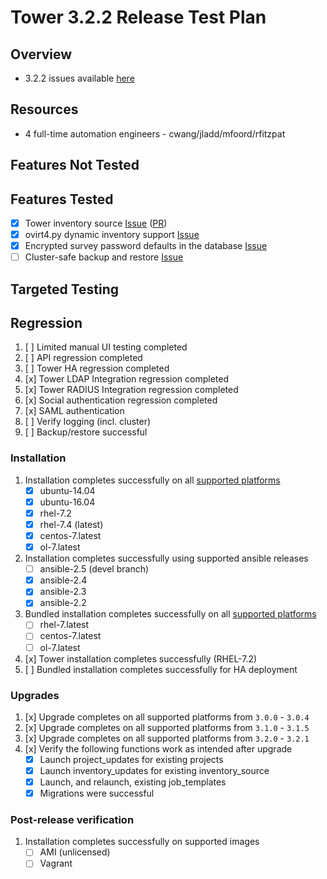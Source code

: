 # Tower 3.2.2 Release Test Plan

## Overview

* 3.2.2 issues available [here](https://github.com/ansible/ansible-tower/issues?utf8=%E2%9C%93&q=is%3Aopen%20is%3Aissue%20milestone%3Arelease_3.2.2)

## Resources
* 4 full-time automation engineers - cwang/jladd/mfoord/rfitzpat

## Features Not Tested

## Features Tested

* [x] Tower inventory source [Issue](https://github.com/ansible/ansible-tower/issues/6297) ([PR](https://github.com/ansible/tower/pull/551))
* [x] ovirt4.py dynamic inventory support [Issue](https://github.com/ansible/ansible-tower/issues/6522)
* [x] Encrypted survey password defaults in the database [Issue](https://github.com/ansible/ansible-tower/issues/7046)
* [ ] Cluster-safe backup and restore [Issue](https://github.com/ansible/ansible-tower/issues/7709)

## Targeted Testing

## Regression
1. [ ] Limited manual UI testing completed
1. [ ] API regression completed
1. [ ] Tower HA regression completed
1. [x] Tower LDAP Integration regression completed
1. [x] Tower RADIUS Integration regression completed
1. [x] Social authentication regression completed
1. [x] SAML authentication
1. [ ] Verify logging (incl. cluster)
1. [ ] Backup/restore successful

### Installation
1. Installation completes successfully on all [supported platforms](https://docs.ansible.com/ansible-tower/3.2.1/html/installandreference/requirements_refguide.html)
    * [x] ubuntu-14.04
    * [x] ubuntu-16.04
    * [x] rhel-7.2
    * [x] rhel-7.4 (latest)
    * [x] centos-7.latest
    * [x] ol-7.latest
1. Installation completes successfully using supported ansible releases
    * [ ] ansible-2.5 (devel branch)
    * [x] ansible-2.4
    * [x] ansible-2.3
    * [x] ansible-2.2
1. Bundled installation completes successfully on all [supported platforms](https://docs.ansible.com/ansible-tower/3.2.1/html/installandreference/tower_installer.html#bundled-install)
    * [ ] rhel-7.latest
    * [ ] centos-7.latest
    * [ ] ol-7.latest
1. [x] Tower installation completes successfully (RHEL-7.2)
1. [ ] Bundled installation completes successfully for HA deployment

### Upgrades
1. [x] Upgrade completes on all supported platforms from `3.0.0` - `3.0.4`
1. [x] Upgrade completes on all supported platforms from `3.1.0` - `3.1.5`
1. [x] Upgrade completes on all supported platforms from `3.2.0` - `3.2.1`
1. [x] Verify the following functions work as intended after upgrade
    * [x] Launch project_updates for existing projects
    * [x] Launch inventory_updates for existing inventory_source
    * [x] Launch, and relaunch, existing job_templates
    * [x] Migrations were successful
    
### Post-release verification

1. Installation completes successfully on supported images
    * [ ] AMI (unlicensed)
    * [ ] Vagrant
